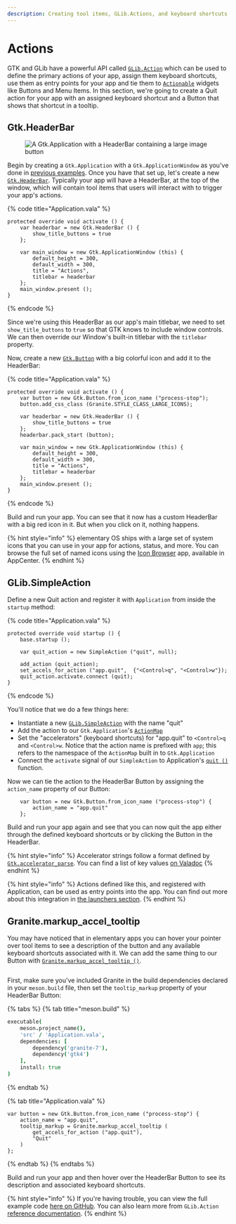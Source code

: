 ```yaml
---
description: Creating tool items, GLib.Actions, and keyboard shortcuts
---
```


# Actions

GTK and GLib have a powerful API called [`GLib.Action`](https://valadoc.org/gio-2.0/GLib.Action.html) which can be used to define the primary actions of your app, assign them keyboard shortcuts, use them as entry points for your app and tie them to [`Actionable`](https://valadoc.org/gtk4/Gtk.Actionable.html) widgets like Buttons and Menu Items. In this section, we're going to create a Quit action for your app with an assigned keyboard shortcut and a Button that shows that shortcut in a tooltip.

## Gtk.HeaderBar

<figure><img src="../.gitbook/assets/Screenshot from 2023-03-16 12.56.21.png" alt="A Gtk.Application with a HeaderBar containing a large image button"><figcaption></figcaption></figure>

Begin by creating a `Gtk.Application` with a `Gtk.ApplicationWindow` as you've done in [previous examples](../writing-apps/our-first-app/). Once you have that set up, let's create a new [`Gtk.HeaderBar`](https://valadoc.org/gtk4/Gtk.HeaderBar.html). Typically your app will have a HeaderBar, at the top of the window, which will contain tool items that users will interact with to trigger your app's actions.

{% code title="Application.vala" %}
```vala
protected override void activate () {
    var headerbar = new Gtk.HeaderBar () {
        show_title_buttons = true
    };

    var main_window = new Gtk.ApplicationWindow (this) {
        default_height = 300,
        default_width = 300,
        title = "Actions",
        titlebar = headerbar
    };
    main_window.present ();
}
```
{% endcode %}

Since we're using this HeaderBar as our app's main titlebar, we need to set `show_title_buttons` to `true` so that GTK knows to include window controls. We can then override our Window's built-in titlebar with the `titlebar` property.

Now, create a new [`Gtk.Button`](https://valadoc.org/gtk4/Gtk.Button.html) with a big colorful icon and add it to the HeaderBar:

{% code title="Application.vala" %}
```vala
protected override void activate () {
    var button = new Gtk.Button.from_icon_name ("process-stop");
    button.add_css_class (Granite.STYLE_CLASS_LARGE_ICONS);

    var headerbar = new Gtk.HeaderBar () {
        show_title_buttons = true
    };
    headerbar.pack_start (button);
    
    var main_window = new Gtk.ApplicationWindow (this) {
        default_height = 300,
        default_width = 300,
        title = "Actions",
        titlebar = headerbar
    };
    main_window.present ();
}
```
{% endcode %}

Build and run your app. You can see that it now has a custom HeaderBar with a big red icon in it. But when you click on it, nothing happens.

{% hint style="info" %}
elementary OS ships with a large set of system icons that you can use in your app for actions, status, and more. You can browse the full set of named icons using the [Icon Browser](https://appcenter.elementary.io/io.elementary.iconbrowser/) app, available in AppCenter.
{% endhint %}

## GLib.SimpleAction

Define a new Quit action and register it with `Application` from inside the `startup` method:

{% code title="Application.vala" %}
```vala
protected override void startup () {
    base.startup ();

    var quit_action = new SimpleAction ("quit", null);

    add_action (quit_action);
    set_accels_for_action ("app.quit",  {"<Control>q", "<Control>w"});
    quit_action.activate.connect (quit);
}
```
{% endcode %}

You'll notice that we do a few things here:

* Instantiate a new [`GLib.SimpleAction`](https://valadoc.org/gio-2.0/GLib.SimpleAction.html) with the name "quit"
* Add the action to our `Gtk.Application`'s [`ActionMap`](https://valadoc.org/gio-2.0/GLib.ActionMap.html)
* Set the "accelerators" (keyboard shortcuts) for "app.quit" to `<Control>q` and `<Control>w`. Notice that the action name is prefixed with `app`; this refers to the namespace of the `ActionMap` built in to `Gtk.Application`
* Connect the `activate` signal of our `SimpleAction` to Application's [`quit ()`](https://valadoc.org/gio-2.0/GLib.Application.quit.html) function.

Now we can tie the action to the HeaderBar Button by assigning the `action_name` property of our Button:

```vala
    var button = new Gtk.Button.from_icon_name ("process-stop") {
        action_name = "app.quit"
    };
```

Build and run your app again and see that you can now quit the app either through the defined keyboard shortcuts or by clicking the Button in the HeaderBar.

{% hint style="info" %}
Accelerator strings follow a format defined by [`Gtk.accelerator_parse`](https://valadoc.org/gtk4/Gtk.accelerator\_parse.html). You can find a list of key values [on Valadoc](https://valadoc.org/gtk4/Gdk.Key.html)
{% endhint %}

{% hint style="info" %}
Actions defined like this, and registered with Application, can be used as entry points into the app. You can find out more about this integration in [the launchers section](./launchers#actions).
{% endhint %}

## Granite.markup\_accel\_tooltip

You may have noticed that in elementary apps you can hover your pointer over tool items to see a description of the button and any available keyboard shortcuts associated with it. We can add the same thing to our Button with [`Granite.markup_accel_tooltip ()`](https://valadoc.org/granite/Granite.markup\_accel\_tooltip.html).

<figure><img src="../.gitbook/assets/Screenshot from 2023-03-16 12.56.21 (1).png" alt=""><figcaption></figcaption></figure>

First, make sure you've included Granite in the build dependencies declared in your `meson.build` file, then set the `tooltip_markup` property of your HeaderBar Button:

{% tabs %}
{% tab title="meson.build" %}
```coffeescript
executable(
    meson.project_name(),
    'src' / 'Application.vala',
    dependencies: [
        dependency('granite-7'),
        dependency('gtk4')
    ],
    install: true
)
```
{% endtab %}

{% tab title="Application.vala" %}
```vala
var button = new Gtk.Button.from_icon_name ("process-stop") {
    action_name = "app.quit",
    tooltip_markup = Granite.markup_accel_tooltip (
        get_accels_for_action ("app.quit"),
        "Quit"
    )
};
```
{% endtab %}
{% endtabs %}

Build and run your app and then hover over the HeaderBar Button to see its description and associated keyboard shortcuts.

{% hint style="info" %}
If you're having trouble, you can view the full example code [here on GitHub](https://github.com/vala-lang/examples/tree/glib-action). You can also learn more from `GLib.Action` [reference documentation](https://valadoc.org/gio-2.0/GLib.Action.html).
{% endhint %}
